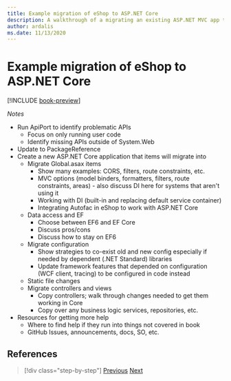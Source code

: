```yaml
---
title: Example migration of eShop to ASP.NET Core
description: A walkthrough of a migrating an existing ASP.NET MVC app to ASP.NET Core, using a sample online store app as a reference.
author: ardalis
ms.date: 11/13/2020
---
```


# Example migration of eShop to ASP.NET Core

[!INCLUDE [book-preview](../../../includes/book-preview.md)]

*Notes*

- Run ApiPort to identify problematic APIs
  - Focus on only running user code
  - Identify missing APIs outside of System.Web
- Update to PackageReference
- Create a new ASP.NET Core application that items will migrate into
  - Migrate Global.asax items
    - Show many examples: CORS, filters, route constraints, etc.
    - MVC options (model binders, formatters, filters, route constraints, areas) - also discuss DI here for systems that aren't using it
    - Working with DI (built-in and replacing default service container)
    - Integrating Autofac in eShop to work with ASP.NET Core
  - Data access and EF
    - Choose between EF6 and EF Core
    - Discuss pros/cons
    - Discuss how to stay on EF6
  - Migrate configuration
    - Show strategies to co-exist old and new config especially if needed by dependent (.NET Standard) libraries
    - Update framework features that depended on configuration (WCF client, tracing) to be configured in code instead
  - Static file changes
  - Migrate controllers and views
    - Copy controllers; walk through changes needed to get them working in Core
    - Copy over any business logic services, repositories, etc.
- Resources for getting more help
  - Where to find help if they run into things not covered in book
  - GitHub Issues, announcements, docs, SO, etc.

## References

>[!div class="step-by-step"]
>[Previous](strategies-migrating-in-production.md)
>[Next](deployment-scenarios.md)
